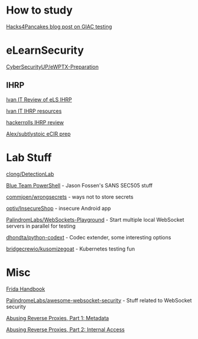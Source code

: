 # How to study
[Hacks4Pancakes blog post on GIAC testing](https://tisiphone.net/2015/08/18/giac-testing/)

# eLearnSecurity

[CyberSecurityUP/eWPTX-Preparation](https://github.com/CyberSecurityUP/eWPTX-Preparation)

## IHRP
[Ivan IT Review of eLS IHRP](https://ivanitlearning.wordpress.com/2020/07/14/review-of-elss-ihrp-course/)

[Ivan IT IHRP resources](https://ivanitlearning.wordpress.com/2020/05/26/study-resources-for-elearnsecurity-ihrp-course/)

[hackerrolls IHRP review](https://haydz.github.io/2020/04/20/elearnircert.html)

[Alex/subtlystoic eCIR prep](https://subtlystoic.medium.com/how-to-prepare-for-the-ecir-exam-5735235b2098)

# Lab Stuff

[clong/DetectionLab](https://github.com/clong/DetectionLab)

[Blue Team PowerShell](https://blueteampowershell.com/) - Jason Fossen's SANS SEC505 stuff

[commjoen/wrongsecrets](https://github.com/commjoen/wrongsecrets) - ways not to store secrets

[optiv/InsecureShop](https://github.com/optiv/InsecureShop) - insecure Android app

[PalindromLabs/WebSockets-Playground](https://github.com/PalindromeLabs/WebSockets-Playground) - Start multiple local WebSocket servers in parallel for testing

[dhondta/python-codext](https://github.com/dhondta/python-codext) - Codec extender, some interesting options

[bridgecrewio/kusomizegoat](https://github.com/bridgecrewio/kustomizegoat) - Kubernetes testing fun

# Misc

[Frida Handbook](https://learnfrida.info/)

[PalindromeLabs/awesome-websocket-security](https://github.com/PalindromeLabs/awesome-websocket-security) - Stuff related to WebSocket security

[Abusing Reverse Proxies, Part 1: Metadata](https://blog.projectdiscovery.io/abusing-reverse-proxies-metadata/)

[Abusing Reverse Proxies, Part 2: Internal Access](https://blog.projectdiscovery.io/abusing-reverse-proxies-internal-access/)



